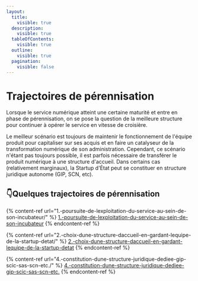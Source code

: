 ```yaml
---
layout:
  title:
    visible: true
  description:
    visible: true
  tableOfContents:
    visible: true
  outline:
    visible: true
  pagination:
    visible: false
---
```


# Trajectoires de pérennisation

Lorsque le service numérique atteint une certaine maturité et entre en phase de pérennisation, on se pose la question de la meilleure structure pour continuer à opérer le service en vitesse de croisière.&#x20;

Le meilleur scénario est toujours de maintenir le fonctionnement de l'équipe produit pour capitaliser sur ses acquis et en faire un catalyseur de la transformation numérique de son administration. Cependant, ce scénario n'étant pas toujours possible, il est parfois nécessaire de transférer le produit numérique à une structure d'accueil. Dans certains cas (relativement marginaux), la Startup d'État peut se constituer en structure juridique autonome (GIP, SCN, etc).

## 👇Quelques trajectoires de pérennisation

{% content-ref url="1.-poursuite-de-lexploitation-du-service-au-sein-de-son-incubateur/" %}
[1.-poursuite-de-lexploitation-du-service-au-sein-de-son-incubateur](1.-poursuite-de-lexploitation-du-service-au-sein-de-son-incubateur/)
{% endcontent-ref %}

{% content-ref url="2.-choix-dune-structure-daccueil-en-gardant-lequipe-de-la-startup-detat/" %}
[2.-choix-dune-structure-daccueil-en-gardant-lequipe-de-la-startup-detat](2.-choix-dune-structure-daccueil-en-gardant-lequipe-de-la-startup-detat/)
{% endcontent-ref %}

{% content-ref url="4.-constitution-dune-structure-juridique-dediee-gip-scic-sas-scn-etc./" %}
[4.-constitution-dune-structure-juridique-dediee-gip-scic-sas-scn-etc.](4.-constitution-dune-structure-juridique-dediee-gip-scic-sas-scn-etc./)
{% endcontent-ref %}
